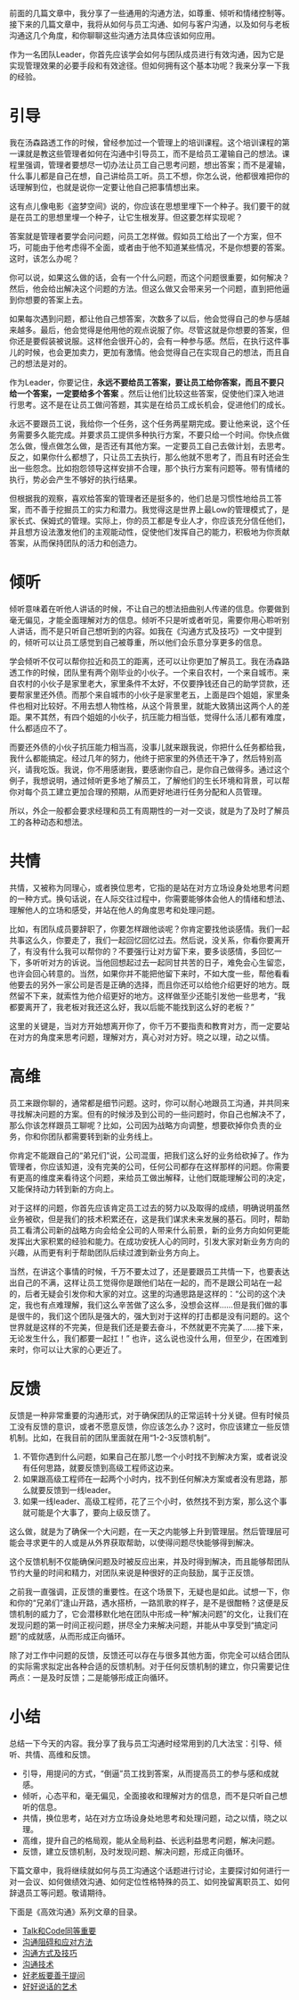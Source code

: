 前面的几篇文章中，我分享了一些通用的沟通方法，如尊重、倾听和情绪控制等。接下来的几篇文章中，我将从如何与员工沟通、如何与客户沟通，以及如何与老板沟通这几个角度，和你聊聊这些沟通方法具体应该如何应用。

作为一名团队Leader，你首先应该学会如何与团队成员进行有效沟通，因为它是实现管理效果的必要手段和有效途径。但如何拥有这个基本功呢？我来分享一下我的经验。

# 引导

我在汤森路透工作的时候，曾经参加过一个管理上的培训课程。这个培训课程的第一课就是教这些管理者如何在沟通中引导员工，而不是给员工灌输自己的想法。课程里强调，管理者要想尽一切办法让员工自己思考问题，想出答案；而不是灌输，什么事儿都是自己在想，自己讲给员工听。员工不想，你怎么说，他都很难把你的话理解到位，也就是说你一定要让他自己把事情想出来。

这有点儿像电影《盗梦空间》说的，你应该在思想里埋下一个种子。我们要干的就是在员工的思想里埋一个种子，让它生根发芽。但这要怎样实现呢？

答案就是管理者要学会问问题，问员工怎样做。假如员工给出了一个方案，但不巧，可能由于他考虑得不全面，或者由于他不知道某些情况，不是你想要的答案。这时，该怎么办呢？

你可以说，如果这么做的话，会有一个什么问题，而这个问题很重要，如何解决？然后，他会给出解决这个问题的方法。但这么做又会带来另一个问题，直到把他逼到你想要的答案上去。

如果每次遇到问题，都让他自己想答案，次数多了以后，他会觉得自己的参与感越来越多。最后，他会觉得是他用他的观点说服了你。尽管这就是你想要的答案，但你还是要假装被说服。这样他会很开心的，会有一种参与感。然后，在执行这件事儿的时候，也会更加卖力，更加有激情。他会觉得自己在实现自己的想法，而且自己的想法是对的。

作为Leader，你要记住，**永远不要给员工答案，要让员工给你答案，而且不要只给一个答案，一定要给多个答案** 。然后让他们比较这些答案，促使他们深入地进行思考。这不是在让员工做问答题，其实是在给员工成长机会，促进他们的成长。

永远不要跟员工说，我给你一个任务，这个任务两星期完成。要让他来说，这个任务需要多久能完成。并要求员工提供多种执行方案，不要只给一个时间。你快点做怎么做，慢点做怎么做，是否还有其他方案。一定要员工自己去做计划，去思考。反之，如果你什么都想了，只让员工去执行，那么他就不思考了，而且有时还会生出一些怨念。比如抱怨领导这样安排不合理，那个执行方案有问题等。带有情绪的执行，势必会产生不够好的执行结果。

但根据我的观察，喜欢给答案的管理者还是挺多的，他们总是习惯性地给员工答案，而不善于挖掘员工的实力和潜力。我觉得这是世界上最Low的管理模式了，是家长式、保姆式的管理。实际上，你的员工都是专业人才，你应该充分信任他们，并且想方设法激发他们的主观能动性，促使他们发挥自己的能力，积极地为你贡献答案，从而保持团队的活力和创造力。

# 倾听

倾听意味着在听他人讲话的时候，不让自己的想法扭曲别人传递的信息。你要做到毫无偏见，才能全面理解对方的信息。倾听不只是听或者听见，需要你用心聆听别人讲话，而不是只听自己想听到的内容。如我在《沟通方式及技巧》一文中提到的，倾听可以让员工感觉到自己被尊重，所以他们会乐意分享更多的信息。

学会倾听不仅可以帮你拉近和员工的距离，还可以让你更加了解员工。我在汤森路透工作的时候，团队里有两个刚毕业的小伙子。一个来自农村，一个来自城市。来自农村的小伙子是家里老大，家里条件不太好，不仅要挣钱还自己的助学贷款，还要帮家里还外债。而那个来自城市的小伙子是家里老五，上面是四个姐姐，家里条件也相对比较好。不用去想人物性格，从这个背景里，就能大致猜出这两个人的差距。果不其然，有四个姐姐的小伙子，抗压能力相当低，觉得什么活儿都有难度，什么都适应不了。

而要还外债的小伙子抗压能力相当高，没事儿就来跟我说，你把什么任务都给我，我什么都能搞定。经过几年的努力，他终于把家里的外债还干净了，然后特别高兴，请我吃饭。我说，你不用感谢我，要感谢你自己，是你自己做得多。通过这个例子，我想说明，通过倾听更多地了解员工，了解他们的生长环境和背景，可以帮你对每个员工建立更加合理的预期，从而更好地进行任务分配和人员管理。

所以，外企一般都会要求经理和员工有周期性的一对一交谈，就是为了及时了解员工的各种动态和想法。

# 共情

共情，又被称为同理心，或者换位思考，它指的是站在对方立场设身处地思考问题的一种方式。换句话说，在人际交往过程中，你需要能够体会他人的情绪和想法、理解他人的立场和感受，并站在他人的角度思考和处理问题。

比如，有团队成员要辞职了，你要怎样跟他谈呢？你肯定要找他谈感情。我们一起共事这么久，你要走了，我们一起回忆回忆过去。然后说，没关系，你看你要离开了，有没有什么我可以帮你的？不要强行让对方留下来，要多谈感情，多回忆一下，多听听对方的诉说。当他回想起过去一起同甘共苦的日子，难免会心生留恋，也许会回心转意的。当然，如果你并不能把他留下来时，不如大度一些，帮他看看他要去的另外一家公司是否是正确的选择，而且你还可以给他介绍更好的地方。既然留不下来，就索性为他介绍更好的地方。这样做至少还能引发他一些思考，“我都要离开了，我老板对我还这么好，我以后能不能找到这么好的老板？”

这里的关键是，当对方开始想离开你了，你千万不要指责和教育对方，而一定要站在对方的角度来思考问题，理解对方，真心对对方好。晓之以理，动之以情。

# 高维

员工来跟你聊的，通常都是细节问题。这时，你可以耐心地跟员工沟通，并共同来寻找解决问题的方案。但有的时候涉及到公司的一些问题时，你自己也解决不了，那么你该怎样跟员工聊呢？比如，公司因为战略方向调整，想要砍掉你负责的业务，你和你团队都需要转到新的业务线上。

你肯定不能跟自己的“弟兄们”说，公司混蛋，把我们这么好的业务给砍掉了。作为管理者，你应该知道，没有完美的公司，任何公司都存在这样那样的问题。你需要有更高的维度来看待这个问题，来给员工做出解释，让他们既能理解公司的决定，又能保持动力转到新的方向上。

对于这样的问题，你首先应该肯定员工过去的努力以及取得的成绩，明确说明虽然业务被砍，但是我们的技术积累还在，这是我们谋求未来发展的基石。同时，帮助员工看清公司新的战略方向会给全公司的人带来什么前景，新的业务方向如何更能发挥出大家积累的经验和能力。在成功安抚人心的同时，引发大家对新业务方向的兴趣，从而更有利于帮助团队后续过渡到新业务方向上。

当然，在讲这个事情的时候，千万不要太过了，还是要跟员工共情一下，也要表达出自己的不满，这样让员工觉得你是跟他们站在一起的，而不是跟公司站在一起的，后者无疑会引发你和大家的对立。这里的沟通思路是这样的：“公司的这个决定，我也有点难理解，我们这么辛苦做了这么多，没想会这样……但是我们做的事是很牛的，我们这个团队是强大的，强大到对于这样的打击都是没有问题的。这个世界就是这样的不完美，但是我们还是要去奋斗，不然就更不完美了……接下来，无论发生什么，我们都要一起扛！” 也许，这么说也没什么用，但至少，在困难到来时，你可以让大家的心更近了。

# 反馈

反馈是一种非常重要的沟通形式，对于确保团队的正常运转十分关键。但有时候员工没有反馈的意识，或者不愿意反馈，你应该怎么办？这时，你应该建立一些反馈机制。比如，在我目前的团队里面就在用“1-2-3反馈机制”。

1.  不管你遇到什么问题，如果自己在那儿憋一个小时找不到解决方案，或者说没有任何思路，就要反馈到高级工程师这边来。
2.  如果跟高级工程师在一起两个小时内，找不到任何解决方案或者没有思路，那么就要反馈到一线leader。
3.  如果一线leader、高级工程师，花了三个小时，依然找不到方案，那么这个事就可能是个大事了，要向上级反馈了。

这么做，就是为了确保一个大问题，在一天之内能够上升到管理层。然后管理层可能会寻求更牛的人或是从外界获取帮助，以使得问题尽快能够得到解决。

这个反馈机制不仅能确保问题及时被反应出来，并及时得到解决，而且能够帮团队节约大量的时间和精力，对团队来说是种很好的正向鼓励，属于正反馈。

之前我一直强调，正反馈的重要性。在这个场景下，无疑也是如此。试想一下，你和你的“兄弟们”逢山开路，遇水搭桥，一路凯歌的样子，是不是很酣畅？这便是反馈机制的威力了，它会潜移默化地在团队中形成一种“解决问题”的文化，让我们在发现问题的第一时间正视问题，拼尽全力来解决问题，并能从中享受到“搞定问题”的成就感，从而形成正向循环。

除了对工作中问题的反馈，反馈还可以存在与很多其他方面，你完全可以结合团队的实际需求拟定出各种合适的反馈机制。对于任何反馈机制的建立，你只需要记住两点：一是及时反馈；二是能够形成正向循环。

# 小结

总结一下今天的内容。我分享了我与员工沟通时经常用到的几大法宝：引导、倾听、共情、高维和反馈。

 *  引导，用提问的方式，“倒逼”员工找到答案，从而提高员工的参与感和成就感。
 *  倾听，心态平和，毫无偏见，全面接收和理解对方的信息，而不是只听自己想听的信息。
 *  共情，换位思考，站在对方立场设身处地思考和处理问题，动之以情，晓之以理。
 *  高维，提升自己的格局观，能从全局利益、长远利益思考问题，解决问题。
 *  反馈，建立反馈机制，及时发现问题、解决问题，形成正向循环。

下篇文章中，我将继续就如何与员工沟通这个话题进行讨论，主要探讨如何进行一对一会议、如何做绩效沟通、如何定位性格特殊的员工、如何挽留离职员工、如何辞退员工等问题。敬请期待。

下面是《高效沟通》系列文章的目录。

 *  [Talk和Code同等重要][Talk_Code]
 *  [沟通阻碍和应对方法][Link 1]
 *  [沟通方式及技巧][Link 2]
 *  [沟通技术][Link 3]
 *  [好老板要善于提问][Link 4]
 *  [好好说话的艺术][Link 5]


[Talk_Code]: https://time.geekbang.org/column/article/28550
[Link 1]: https://time.geekbang.org/column/article/32619
[Link 2]: https://time.geekbang.org/column/article/32796
[Link 3]: https://time.geekbang.org/column/article/32902
[Link 4]: https://time.geekbang.org/column/article/33112
[Link 5]: https://time.geekbang.org/column/article/41008

